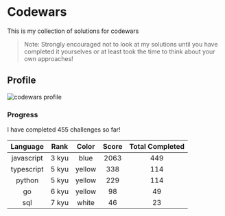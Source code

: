 # Codewars

This is my collection of solutions for codewars

> Note: Strongly encouraged not to look at my solutions until you have completed it yourselves or at least took the time to think about your own approaches!

## Profile

![codewars profile](https://www.codewars.com/users/victoriacheng15/badges/small)

### Progress

I have completed 455 challenges so far!

|  Language  | Rank  | Color  | Score | Total Completed |
| :--------: | :---: | :----: | :---: | :-------------: |
| javascript | 3 kyu | blue | 2063 | 449 |
| typescript | 5 kyu | yellow | 338 | 114 |
| python | 5 kyu | yellow | 229 | 114 |
| go | 6 kyu | yellow | 98 | 49 |
| sql | 7 kyu | white | 46 | 23 |
		        
